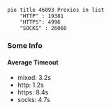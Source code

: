 
```mermaid
pie title 46093 Proxies in list
    "HTTP" : 19381
    "HTTPS": 4996
    "SOCKS" : 26060
```

### Some Info
#### Average Timeout

- mixed: 3.2s
- http: 1.2s
- https: 8.4s
- socks: 4.7s